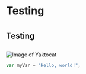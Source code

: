 # Testing <H1>
## Testing <H2>

![Image of Yaktocat](https://octodex.github.com/images/yaktocat.png)

``` javascript
var myVar = "Hello, world!";
```
